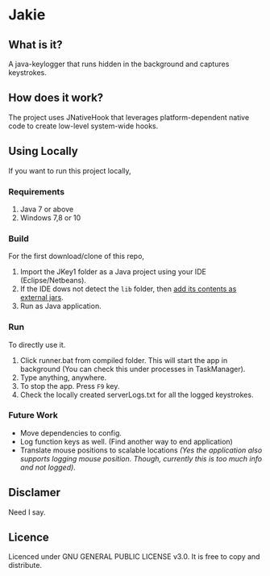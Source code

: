# Jakie

## What is it?

A java-keylogger that runs hidden in the background and captures keystrokes.

## How does it work?

The project uses JNativeHook that leverages platform-dependent native code to create low-level system-wide hooks.

## Using Locally

If you want to run this project locally,

### Requirements

1. Java 7 or above
2. Windows 7,8 or 10

### Build

For the first download/clone of this repo,

1. Import the JKey1 folder as a Java project using your IDE (Eclipse/Netbeans).
2. If the IDE dows not detect the `lib` folder, then [add its contents as external jars](http://www.wikihow.com/Add-JARs-to-Project-Build-Paths-in-Eclipse-(Java)).
3. Run as Java application.

### Run

To directly use it.

1. Click runner.bat from compiled folder. This will start the app in background (You can check this under processes in TaskManager).
2. Type anything, anywhere.
3. To stop the app. Press `F9` key.
4. Check the locally created serverLogs.txt for all the logged keystrokes.

### Future Work

* Move dependencies to config.
* Log function keys as well. (Find another way to end application)
* Translate mouse positions to scalable locations _(Yes the application also supports logging mouse position. Though, currently this is too much info and not logged)_. 

## Disclamer

Need I say.

## Licence

Licenced under GNU GENERAL PUBLIC LICENSE v3.0. It is free to copy and distribute.
